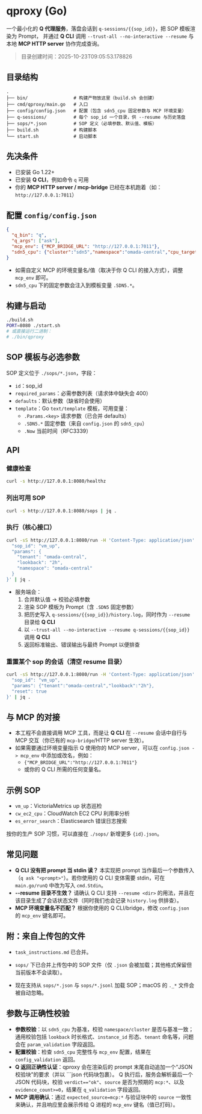 
# qproxy (Go)

一个最小化的 **Q 代理服务**，落盘会话到 `q-sessions/{{sop_id}}`，把 SOP 模板渲染为 Prompt，
并通过 **Q CLI** 调用 `--trust-all --no-interactive --resume` 与本地 **MCP HTTP server** 协作完成查询。

> 目录创建时间：2025-10-23T09:05:53.178826

## 目录结构
```
.
├── bin/                 # 构建产物放这里（build.sh 会创建）
├── cmd/qproxy/main.go   # 入口
├── config/config.json   # 配置（包含 sdn5_cpu 固定参数与 MCP 环境变量）
├── q-sessions/          # 每个 sop_id 一个目录，供 --resume 与历史落盘
├── sops/*.json          # SOP 定义（必填参数、默认值、模板）
├── build.sh             # 构建脚本
└── start.sh             # 启动脚本
```

## 先决条件
- 已安装 Go 1.22+
- 已安装 **Q CLI**，例如命令 `q` 可用
- 你的 **MCP HTTP server / mcp-bridge** 已经在本机跑着（如：`http://127.0.0.1:7011`）

## 配置 `config/config.json`
```json
{
  "q_bin": "q",
  "q_args": ["ask"],
  "mcp_env": {"MCP_BRIDGE_URL": "http://127.0.0.1:7011"},
  "sdn5_cpu": {"cluster":"sdn5","namespace":"omada-central","cpu_target_pct":90,"evaluate_window":"5m","vm_endpoint":"http://victoria:8428"}
}
```
- 如需自定义 MCP 的环境变量名/值（取决于你 Q CLI 的接入方式），调整 `mcp_env` 即可。
- `sdn5_cpu` 下的固定参数会注入到模板变量 `.SDN5.*`。

## 构建与启动
```bash
./build.sh
PORT=8080 ./start.sh
# 或直接运行二进制：
# ./bin/qproxy
```

## SOP 模板与必选参数
SOP 定义位于 `./sops/*.json`，字段：
- `id`：sop_id
- `required_params`：必需参数列表（请求体中缺失会 400）
- `defaults`：默认参数（缺省时会使用）
- `template`：Go `text/template` 模板，可用变量：
  - `.Params.<key>` 请求参数（已合并 defaults）
  - `.SDN5.*` 固定参数（来自 `config.json` 的 `sdn5_cpu`）
  - `.Now` 当前时间（RFC3339）

## API
### 健康检查
```bash
curl -s http://127.0.0.1:8080/healthz
```

### 列出可用 SOP
```bash
curl -s http://127.0.0.1:8080/sops | jq .
```

### 执行（核心接口）
```bash
curl -sS http://127.0.0.1:8080/run -H 'Content-Type: application/json' -d '{
  "sop_id": "vm_up",
  "params": {
    "tenant": "omada-central",
    "lookback": "2h",
    "namespace": "omada-central"
  }
}' | jq .
```
- 服务端会：
  1. 合并默认值 → 校验必填参数
  2. 渲染 SOP 模板为 Prompt（含 `.SDN5` 固定参数）
  3. 把历史写入 `q-sessions/{{sop_id}}/history.log`，同时作为 `--resume` 目录给 **Q CLI**
  4. 以 `--trust-all --no-interactive --resume q-sessions/{{sop_id}}` 调用 **Q CLI**
  5. 返回标准输出、错误输出与最终 Prompt 以便排查

### 重置某个 sop 的会话（清空 resume 目录）
```bash
curl -sS http://127.0.0.1:8080/run -H 'Content-Type: application/json' -d '{
  "sop_id": "vm_up",
  "params": {"tenant":"omada-central","lookback":"2h"},
  "reset": true
}' | jq .
```

## 与 MCP 的对接
- 本工程不会直接调用 MCP 工具，而是让 **Q CLI** 在 `--resume` 会话中自行与 MCP 交互（你已有的 `mcp-bridge`/HTTP server 生效）。
- 如果需要通过环境变量指示 Q 使用你的 MCP server，可以在 `config.json -> mcp_env` 中添加或改名，例如：
  - `{"MCP_BRIDGE_URL":"http://127.0.0.1:7011"}`
  - 或你的 Q CLI 所需的任何变量名。

## 示例 SOP
- `vm_up`：VictoriaMetrics up 状态巡检
- `cw_ec2_cpu`：CloudWatch EC2 CPU 利用率分析
- `es_error_search`：Elasticsearch 错误日志搜索

按你的生产 SOP 习惯，可以直接在 `./sops/` 新增更多 `{id}.json`。

## 常见问题
- **Q CLI 没有把 prompt 当 stdin 读？** 本实现把 prompt 当作最后一个参数传入（`q ask "<prompt>"`）。若你使用的 Q CLI 变体需要 stdin，可在 `main.go/runQ` 中改为写入 `cmd.Stdin`。
- **--resume 目录不生效？** 请确认 Q CLI 支持 `--resume <dir>` 的用法，并且在该目录生成了会话状态文件（同时我们也会记录 `history.log` 供排查）。
- **MCP 环境变量名不匹配？** 根据你使用的 Q CLI/bridge，修改 `config.json` 的 `mcp_env` 键名即可。


## 附：来自上传包的文件
- `task_instructions.md` 已合并。
- `sops/` 下已合并上传包中的 SOP 文件（仅 `.json` 会被加载；其他格式保留但当前版本不会读取）。

- 现在支持从 `sops/*.json` 与 `sops/*.jsonl` 加载 SOP；macOS 的 `._*` 文件会被自动忽略。


## 参数与正确性校验
- **参数校验**：以 `sdn5_cpu` 为基准，校验 `namespace/cluster` 是否与基准一致；通用校验包括 `lookback` 时长格式、`instance_id` 形态、`tenant` 命名等，问题会在 `param_validation` 字段返回。
- **配置校验**：检查 `sdn5_cpu` 完整性与 `mcp_env` 配置，结果在 `config_validation` 返回。
- **Q 返回正确性认证**：qproxy 会在渲染后的 prompt 末尾自动追加一个“JSON 校验块”的要求（并以 ```json 代码块包裹）。
  Q 执行后，服务会解析最后一个 JSON 代码块，校验 `verdict=="ok"`、`source` 是否为预期的 `mcp:*`、以及 `evidence_count>=0`，结果在 `q_validation` 字段返回。
- **MCP 调用确认**：通过 `expected_source=mcp:*` 与验证块中的 `source` 一致性来确认，并且响应里会展示传给 Q 进程的 `mcp_env` 键名（值已打码）。
